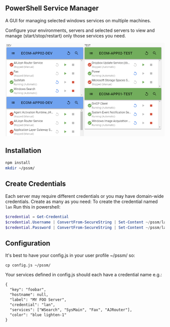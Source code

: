 ## PowerShell Service Manager
A GUI for managing selected windows services on multiple machines.

Configure your environments, servers and selected servers to view and manage (start/stop/restart) only those services you need.

![](./docs/screenshot1.png)

## Installation
```bash
npm install
mkdir ~/pssm/
```

## Create Credentials
Each server may require different credentials or you may have domain-wide credentials. Create as many as you need:
To create the credential named `lan` Run this in powershell:
```powershell
$credential = Get-Credential
$credential.Username | ConvertFrom-SecureString | Set-Content ~/pssm/lan.cred.txt
$credential.Password | ConvertFrom-SecureString | Set-Content ~/pssm/lan.cred
```

## Configuration
It's best to have your config.js in your user profile ~/pssm/ so:
```
cp config.js ~/pssm/
```
Your services defined in config.js should each have a credential name e.g.:
```
{
  "key": "foobar",
  "hostname": null,
  "label": "MY FOO Server",
  "credential": "lan",
  "services": ["WSearch", "SysMain", "Fax", "AJRouter"],
  "color": "blue lighten-1"
}
```

